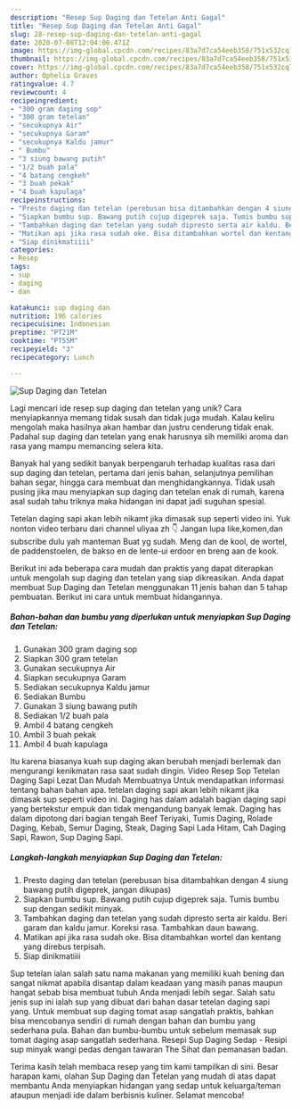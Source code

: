 ```yaml
---
description: "Resep Sup Daging dan Tetelan Anti Gagal"
title: "Resep Sup Daging dan Tetelan Anti Gagal"
slug: 28-resep-sup-daging-dan-tetelan-anti-gagal
date: 2020-07-08T12:04:00.471Z
image: https://img-global.cpcdn.com/recipes/83a7d7ca54eeb358/751x532cq70/sup-daging-dan-tetelan-foto-resep-utama.jpg
thumbnail: https://img-global.cpcdn.com/recipes/83a7d7ca54eeb358/751x532cq70/sup-daging-dan-tetelan-foto-resep-utama.jpg
cover: https://img-global.cpcdn.com/recipes/83a7d7ca54eeb358/751x532cq70/sup-daging-dan-tetelan-foto-resep-utama.jpg
author: Ophelia Graves
ratingvalue: 4.7
reviewcount: 4
recipeingredient:
- "300 gram daging sop"
- "300 gram tetelan"
- "secukupnya Air"
- "secukupnya Garam"
- "secukupnya Kaldu jamur"
- " Bumbu"
- "3 siung bawang putih"
- "1/2 buah pala"
- "4 batang cengkeh"
- "3 buah pekak"
- "4 buah kapulaga"
recipeinstructions:
- "Presto daging dan tetelan (perebusan bisa ditambahkan dengan 4 siung bawang putih digeprek, jangan dikupas)"
- "Siapkan bumbu sup. Bawang putih cujup digeprek saja. Tumis bumbu sup dengan sedikit minyak."
- "Tambahkan daging dan tetelan yang sudah dipresto serta air kaldu. Beri garam dan kaldu jamur. Koreksi rasa. Tambahkan daun bawang."
- "Matikan api jika rasa sudah oke. Bisa ditambahkan wortel dan kentang yang direbus terpisah."
- "Siap dinikmatiiii"
categories:
- Resep
tags:
- sup
- daging
- dan

katakunci: sup daging dan 
nutrition: 196 calories
recipecuisine: Indonesian
preptime: "PT21M"
cooktime: "PT55M"
recipeyield: "3"
recipecategory: Lunch

---
```



![Sup Daging dan Tetelan](https://img-global.cpcdn.com/recipes/83a7d7ca54eeb358/751x532cq70/sup-daging-dan-tetelan-foto-resep-utama.jpg)

Lagi mencari ide resep sup daging dan tetelan yang unik? Cara menyiapkannya memang tidak susah dan tidak juga mudah. Kalau keliru mengolah maka hasilnya akan hambar dan justru cenderung tidak enak. Padahal sup daging dan tetelan yang enak harusnya sih memiliki aroma dan rasa yang mampu memancing selera kita.

Banyak hal yang sedikit banyak berpengaruh terhadap kualitas rasa dari sup daging dan tetelan, pertama dari jenis bahan, selanjutnya pemilihan bahan segar, hingga cara membuat dan menghidangkannya. Tidak usah pusing jika mau menyiapkan sup daging dan tetelan enak di rumah, karena asal sudah tahu triknya maka hidangan ini dapat jadi suguhan spesial.

Tetelan daging sapi akan lebih nikamt jika dimasak sup seperti video ini. Yuk nonton video terbaru dari channel uliyaa zh 👇 Jangan lupa like,komen,dan subscribe dulu yah manteman Buat yg sudah. Meng dan de kool, de wortel, de paddenstoelen, de bakso en de lente-ui erdoor en breng aan de kook.


Berikut ini ada beberapa cara mudah dan praktis yang dapat diterapkan untuk mengolah sup daging dan tetelan yang siap dikreasikan. Anda dapat membuat Sup Daging dan Tetelan menggunakan 11 jenis bahan dan 5 tahap pembuatan. Berikut ini cara untuk membuat hidangannya.

<!--inarticleads1-->

##### Bahan-bahan dan bumbu yang diperlukan untuk menyiapkan Sup Daging dan Tetelan:

1. Gunakan 300 gram daging sop
1. Siapkan 300 gram tetelan
1. Gunakan secukupnya Air
1. Siapkan secukupnya Garam
1. Sediakan secukupnya Kaldu jamur
1. Sediakan  Bumbu
1. Gunakan 3 siung bawang putih
1. Sediakan 1/2 buah pala
1. Ambil 4 batang cengkeh
1. Ambil 3 buah pekak
1. Ambil 4 buah kapulaga


Itu karena biasanya kuah sup daging akan berubah menjadi berlemak dan mengurangi kenikmatan rasa saat sudah dingin. Video Resep Sop Tetelan Daging Sapi Lezat Dan Mudah Membuatnya Untuk mendapatkan informasi tentang bahan bahan apa. tetelan daging sapi akan lebih nikamt jika dimasak sup seperti video ini. Daging has dalam adalah bagian daging sapi yang bertekstur empuk dan tidak mengandung banyak lemak. Daging has dalam dipotong dari bagian tengah Beef Teriyaki, Tumis Daging, Rolade Daging, Kebab, Semur Daging, Steak, Daging Sapi Lada Hitam, Cah Daging Sapi, Rawon, Sup Daging Sapi. 

<!--inarticleads2-->

##### Langkah-langkah menyiapkan Sup Daging dan Tetelan:

1. Presto daging dan tetelan (perebusan bisa ditambahkan dengan 4 siung bawang putih digeprek, jangan dikupas)
1. Siapkan bumbu sup. Bawang putih cujup digeprek saja. Tumis bumbu sup dengan sedikit minyak.
1. Tambahkan daging dan tetelan yang sudah dipresto serta air kaldu. Beri garam dan kaldu jamur. Koreksi rasa. Tambahkan daun bawang.
1. Matikan api jika rasa sudah oke. Bisa ditambahkan wortel dan kentang yang direbus terpisah.
1. Siap dinikmatiiii


Sup tetelan ialan salah satu nama makanan yang memiliki kuah bening dan sangat nikmat apabila disantap dalam keadaan yang masih panas maupun hangat sebab bisa membuat tubuh Anda menjadi lebih segar. Salah satu jenis sup ini ialah sup yang dibuat dari bahan dasar tetelan daging sapi yang. Untuk membuat sup daging tomat asap sangatlah praktis, bahkan bisa mencobanya sendiri di rumah dengan bahan dan bumbu yang sederhana pula. Bahan dan bumbu-bumbu untuk sebelum memasak sup tomat daging asap sangatlah sederhana. Resepi Sup Daging Sedap - Resipi sup minyak wangi pedas dengan tawaran The Sihat dan pemanasan badan. 

Terima kasih telah membaca resep yang tim kami tampilkan di sini. Besar harapan kami, olahan Sup Daging dan Tetelan yang mudah di atas dapat membantu Anda menyiapkan hidangan yang sedap untuk keluarga/teman ataupun menjadi ide dalam berbisnis kuliner. Selamat mencoba!
